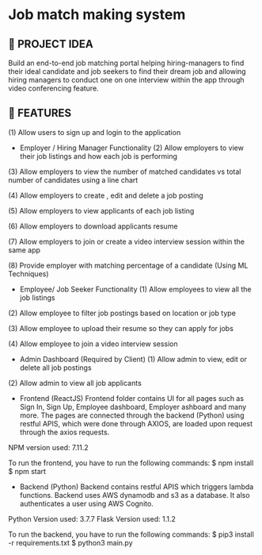 # Job match making system


## :pencil: PROJECT IDEA

Build an end-to-end job matching portal helping hiring-managers to find their ideal candidate and job seekers to find their dream job and allowing hiring managers to conduct one on one interview within the app through video conferencing feature. 


## :pencil: FEATURES

(1) Allow users to sign up and login to the application

- Employer / Hiring Manager Functionality
(2) Allow employers to view their job listings and how each job is performing

(3) Allow employers to view the number of matched candidates vs total number of candidates using a line chart

(4) Allow employers to create , edit and delete a job posting

(5) Allow employers to view applicants of each job listing

(6) Allow employers to download applicants resume

(7) Allow employers to join or create a video interview session within the same app

(8) Provide employer with matching percentage of a candidate (Using ML Techniques)

- Employee/ Job Seeker Functionality
(1) Allow employees to view all the job listings

(2) Allow employee to filter job postings based on location or job type

(3) Allow employee to upload their resume so they can apply for jobs

(4) Allow employee to join a video interview session

- Admin Dashboard (Required by Client)
(1) Allow admin to view, edit or delete all job postings

(2) Allow admin to view all job applicants

- Frontend (ReactJS)
Frontend folder contains UI for all pages such as Sign In, Sign Up, Employee dashboard, Employer ashboard  and many more. The pages are connected through the backend (Python) using restful APIS, which were done through AXIOS, are loaded upon request through the axios requests. 

NPM version used: 7.11.2

To run the frontend, you have to run the following commands: 
    $ npm install
    $ npm start

- Backend (Python)
Backend contains restful APIS which triggers lambda functions. Backend uses AWS dynamodb and s3 as a database. It also authenticates a user using AWS Cognito. 

Python Version used: 3.7.7
Flask Version used: 1.1.2

To run the backend, you have to run the following commands: 
    $ pip3 install -r requirements.txt 
    $ python3 main.py
